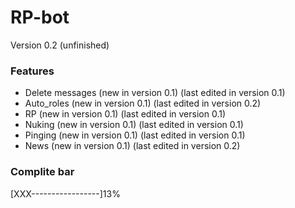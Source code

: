 # RP-bot
Version 0.2
(unfinished)
### Features
 - Delete messages              (new in version 0.1) (last edited in version 0.1)
 - Auto_roles                   (new in version 0.1) (last edited in version 0.2)
 - RP                           (new in version 0.1) (last edited in version 0.1)
 - Nuking                       (new in version 0.1) (last edited in version 0.1)
 - Pinging                      (new in version 0.1) (last edited in version 0.1)
 - News                         (new in version 0.1) (last edited in version 0.2)

### Complite bar
[XXX-----------------]13%
